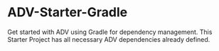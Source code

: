 # ADV-Starter-Gradle
Get started with ADV using Gradle for dependency management. This Starter Project has all necessary ADV dependencies already defined.
